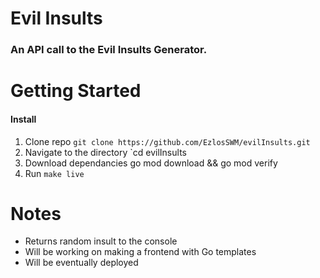 # Evil Insults 
### An API call to the Evil Insults Generator.

# Getting Started 
#### Install
1. Clone repo 
`git clone https://github.com/EzlosSWM/evilInsults.git`
2. Navigate to the directory
`cd evilInsults 
3. Download dependancies go mod download && go mod verify 
4. Run 
`make live` 

# Notes
- Returns random insult to the console 
- Will be working on making a frontend with Go templates
- Will be eventually deployed 